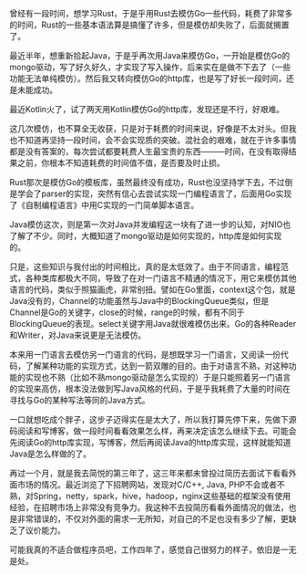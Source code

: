 曾经有一段时间，想学习Rust，于是乎用Rust去模仿Go一些代码，耗费了非常多的时间，Rust的一些基本语法算是搞懂了许多，但是模仿却失败了，后面就搁置了。

最近半年，想重新拾起Java，于是乎再次用Java来模仿Go，一开始是模仿Go的mongo驱动，写了好久好久，才实现了写入操作，后来实在是做不下去了（一些功能无法单纯模仿）。然后我又转向模仿Go的http库，也是写了好长一段时间，还是未能成功。

最近Kotlin火了，试了两天用Kotlin模仿Go的http库，发现还是不行，好艰难。

这几次模仿，也不算全无收获，只是对于耗费的时间来说，好像是不太对头。但我也不知道再坚持一段时间，会不会实现质的突破。混社会的艰难，就在于许多事情都是没有答案的，每次尝试都要耗费人生最宝贵的东西———时间，在没有取得结果之前，你根本不知道耗费的时间值不值，是否要及时止损。

Rust那次是模仿Go的模板库，虽然最终没有成功，Rust也没坚持学下去，不过倒是学会了parser的实现，突然有信心去尝试实现一门编程语言了，后面用Go实现了《自制编程语言》中用C实现的一门简单脚本语言。

Java模仿这次，则是第一次对Java并发编程这一块有了进一步的认知，对NIO也了解了不少。同时，大概知道了mongo驱动是如何实现的，http库是如何实现的。

只是，这些知识与我付出的时间相比，真的是太低效了。由于不同语言，编程范式，各种类库都极大不同，导致了在对一门语言不精通的情况下，用它来模仿其他语言的代码，类似于照猫画虎，非常别扭。譬如在Go里面，context这个包，就是Java没有的，Channel的功能虽然与Java中的BlockingQueue类似，但是Channel是Go的关键字，close的时候，range的时候，都有不同于BlockingQueue的表现。select关键字用Java就很难模仿出来。Go的各种Reader和Writer，对Java来说更是无法模仿。

本来用一门语言去模仿另一门语言的代码，是想既学习一门语言，又阅读一份代码，了解某种功能的实现方式，达到一箭双雕的目的。由于对语言不熟，对这种功能的实现也不熟（比如不熟mongo驱动是怎么实现的）于是只能照着另一门语言的实现来高仿，根本没法做到写Java风格的代码，于是乎我耗费了大量的时间在寻找与Go的某种写法等同的Java方式。

一口就想吃成个胖子，这步子迈得实在是太大了，所以我打算先停下来，先做下源码阅读和写博客，做一段时间看看效果怎么样，再来决定该怎么继续下去。可能会先阅读Go的http库实现，写博客，然后再阅读Java的http库实现，这样就能知道Java是怎么样做的了。

再过一个月，就是我去简悦的第三年了，这三年来都未曾投过简历去面试下看看外面市场的情况。最近浏览了下招聘网站，发现对C/C++, Java, PHP不会或者不熟，对Spring，netty，spark，hive，hadoop，nginx这些基础的框架没有使用经验，在招聘市场上非常没有竞争力。我这种不去投简历看看外面情况的做法，也是非常错误的，不仅对外面的需求一无所知，对自己的不足也没有多少了解，更缺乏了议价能力。

可能我真的不适合做程序员吧，工作四年了，感觉自己很努力的样子，依旧是一无是处。
